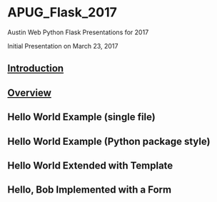 # APUG_Flask_2017
Austin Web Python Flask Presentations for 2017

Initial Presentation on March 23, 2017

 
## [Introduction](https://github.com/apug-flask-2017/APUG_Flask_2017/blob/master/Introduction.md)


## [Overview](https://github.com/apug-flask-2017/APUG_Flask_2017/blob/master/Overview.pdf)


## Hello World Example (single file)



## Hello World Example (Python package style)


## Hello World Extended with Template


## Hello, Bob Implemented with a Form

